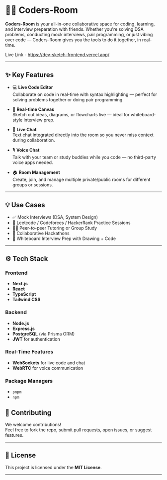 
# 👨‍💻 Coders-Room

**Coders-Room** is your all-in-one collaborative space for coding, learning, and interview preparation with friends. Whether you're solving DSA problems, conducting mock interviews, pair programming, or just vibing over code — Coders-Room gives you the tools to do it together, in real-time.

Live Link - https://dev-sketch-frontend.vercel.app/

---

## ✨ Key Features

- 💻 **Live Code Editor**  
  Collaborate on code in real-time with syntax highlighting — perfect for solving problems together or doing pair programming.

- 🎨 **Real-time Canvas**  
  Sketch out ideas, diagrams, or flowcharts live — ideal for whiteboard-style interview prep.

- 💬 **Live Chat**  
  Text chat integrated directly into the room so you never miss context during collaboration.

- 🎙 **Voice Chat**  
  Talk with your team or study buddies while you code — no third-party voice apps needed.

- 🏠 **Room Management**  
  Create, join, and manage multiple private/public rooms for different groups or sessions.

---

## 💡 Use Cases

- ✅ Mock Interviews (DSA, System Design)
- 🧠 Leetcode / Codeforces / HackerRank Practice Sessions
- 👨‍🏫 Peer-to-peer Tutoring or Group Study
- 👥 Collaborative Hackathons
- 🎯 Whiteboard Interview Prep with Drawing + Code

---

## ⚙️ Tech Stack

### Frontend
- **Next.js**
- **React**
- **TypeScript**
- **Tailwind CSS**

### Backend
- **Node.js**
- **Express.js**
- **PostgreSQL** (via Prisma ORM)
- **JWT** for authentication

### Real-Time Features
- **WebSockets** for live code and chat
- **WebRTC** for voice communication

### Package Managers
- `pnpm`
- `npm`
  
## 🙌 Contributing

We welcome contributions!  
Feel free to fork the repo, submit pull requests, open issues, or suggest features.

---

## 📄 License

This project is licensed under the **MIT License**.

---
